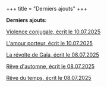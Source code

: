 +++
title = "Derniers ajouts"
+++

**Derniers ajouts:**

[Violence conjugale, écrit le 10.07.2025](./seasons/27_vingt_septieme_saison/violence_conjugale)

[L'amour porteur, écrit le 10.07.2025](./seasons/27_vingt_septieme_saison/l_amour_porteur)

[La révolte de Gaïa, écrit le 08.07.2025](./seasons/27_vingt_septieme_saison/la_revolte_de_gaia)

[Rêve d'automne, écrit le 08.07.2025](./seasons/27_vingt_septieme_saison/reve_d_automne)

[Rêve du temps, écrit le 08.07.2025](./seasons/27_vingt_septieme_saison/reve_du_temps)
